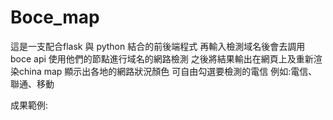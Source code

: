 # Boce_map

這是一支配合flask 與 python 結合的前後端程式
再輸入檢測域名後會去調用boce api 使用他們的節點進行域名的網路檢測
之後將結果輸出在網頁上及重新渲染china map 顯示出各地的網路狀況顏色
可自由勾選要檢測的電信 例如:電信、聯通、移動

成果範例:
